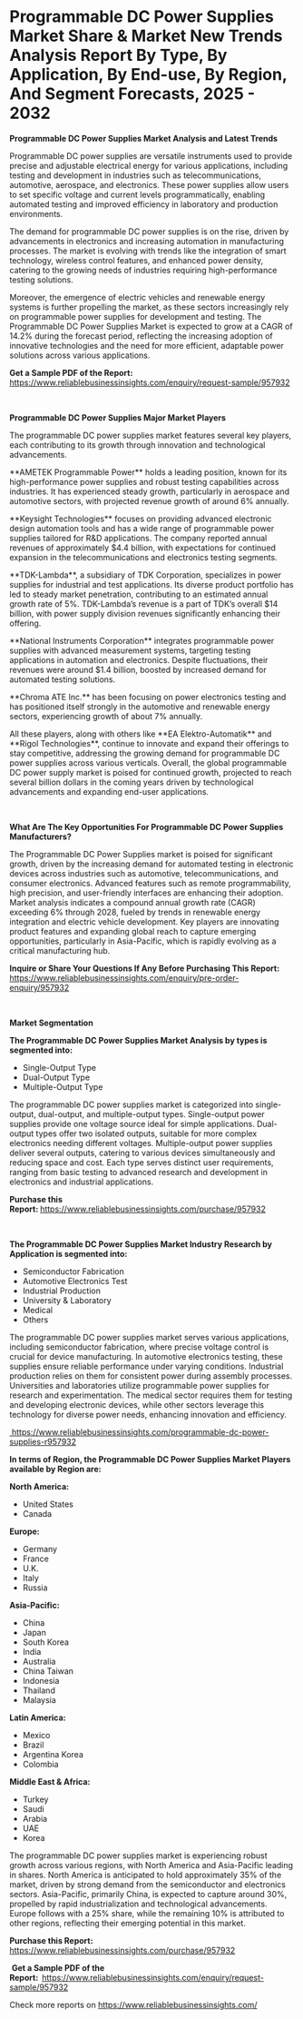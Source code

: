 <p><h1>Programmable DC Power Supplies Market Share & Market New Trends Analysis Report By Type, By Application, By End-use, By Region, And Segment Forecasts, 2025 - 2032</h1></p><p><strong>Programmable DC Power Supplies Market Analysis and Latest Trends</strong></p>
<p><p>Programmable DC power supplies are versatile instruments used to provide precise and adjustable electrical energy for various applications, including testing and development in industries such as telecommunications, automotive, aerospace, and electronics. These power supplies allow users to set specific voltage and current levels programmatically, enabling automated testing and improved efficiency in laboratory and production environments.</p><p>The demand for programmable DC power supplies is on the rise, driven by advancements in electronics and increasing automation in manufacturing processes. The market is evolving with trends like the integration of smart technology, wireless control features, and enhanced power density, catering to the growing needs of industries requiring high-performance testing solutions. </p><p>Moreover, the emergence of electric vehicles and renewable energy systems is further propelling the market, as these sectors increasingly rely on programmable power supplies for development and testing. The Programmable DC Power Supplies Market is expected to grow at a CAGR of 14.2% during the forecast period, reflecting the increasing adoption of innovative technologies and the need for more efficient, adaptable power solutions across various applications.</p></p>
<p><strong>Get a Sample PDF of the Report:&nbsp;</strong> <a href="https://www.reliablebusinessinsights.com/enquiry/request-sample/957932?utm_campaign=1996&utm_medium=2&utm_source=Github&utm_content=ia&utm_term=13022025&utm_id=programmable-dc-power-supplies">https://www.reliablebusinessinsights.com/enquiry/request-sample/957932</a></p>
<p>&nbsp;</p>
<p><strong>Programmable DC Power Supplies Major Market Players</strong></p>
<p><p>The programmable DC power supplies market features several key players, each contributing to its growth through innovation and technological advancements. </p><p>**AMETEK Programmable Power** holds a leading position, known for its high-performance power supplies and robust testing capabilities across industries. It has experienced steady growth, particularly in aerospace and automotive sectors, with projected revenue growth of around 6% annually.</p><p>**Keysight Technologies** focuses on providing advanced electronic design automation tools and has a wide range of programmable power supplies tailored for R&D applications. The company reported annual revenues of approximately $4.4 billion, with expectations for continued expansion in the telecommunications and electronics testing segments.</p><p>**TDK-Lambda**, a subsidiary of TDK Corporation, specializes in power supplies for industrial and test applications. Its diverse product portfolio has led to steady market penetration, contributing to an estimated annual growth rate of 5%. TDK-Lambda’s revenue is a part of TDK’s overall $14 billion, with power supply division revenues significantly enhancing their offering.</p><p>**National Instruments Corporation** integrates programmable power supplies with advanced measurement systems, targeting testing applications in automation and electronics. Despite fluctuations, their revenues were around $1.4 billion, boosted by increased demand for automated testing solutions.</p><p>**Chroma ATE Inc.** has been focusing on power electronics testing and has positioned itself strongly in the automotive and renewable energy sectors, experiencing growth of about 7% annually.</p><p>All these players, along with others like **EA Elektro-Automatik** and **Rigol Technologies**, continue to innovate and expand their offerings to stay competitive, addressing the growing demand for programmable DC power supplies across various verticals. Overall, the global programmable DC power supply market is poised for continued growth, projected to reach several billion dollars in the coming years driven by technological advancements and expanding end-user applications.</p></p>
<p>&nbsp;</p>
<p><strong>What Are The Key Opportunities For Programmable DC Power Supplies Manufacturers?</strong></p>
<p><p>The Programmable DC Power Supplies market is poised for significant growth, driven by the increasing demand for automated testing in electronic devices across industries such as automotive, telecommunications, and consumer electronics. Advanced features such as remote programmability, high precision, and user-friendly interfaces are enhancing their adoption. Market analysis indicates a compound annual growth rate (CAGR) exceeding 6% through 2028, fueled by trends in renewable energy integration and electric vehicle development. Key players are innovating product features and expanding global reach to capture emerging opportunities, particularly in Asia-Pacific, which is rapidly evolving as a critical manufacturing hub.</p></p>
<p><strong>Inquire or Share Your Questions If Any Before Purchasing This Report:</strong> <a href="https://www.reliablebusinessinsights.com/enquiry/pre-order-enquiry/957932?utm_campaign=1996&utm_medium=2&utm_source=Github&utm_content=ia&utm_term=13022025&utm_id=programmable-dc-power-supplies">https://www.reliablebusinessinsights.com/enquiry/pre-order-enquiry/957932</a></p>
<p>&nbsp;</p>
<p><strong>Market Segmentation</strong></p>
<p><strong>The Programmable DC Power Supplies Market Analysis by types is segmented into:</strong></p>
<p><ul><li>Single-Output Type</li><li>Dual-Output Type</li><li>Multiple-Output Type</li></ul></p>
<p><p>The programmable DC power supplies market is categorized into single-output, dual-output, and multiple-output types. Single-output power supplies provide one voltage source ideal for simple applications. Dual-output types offer two isolated outputs, suitable for more complex electronics needing different voltages. Multiple-output power supplies deliver several outputs, catering to various devices simultaneously and reducing space and cost. Each type serves distinct user requirements, ranging from basic testing to advanced research and development in electronics and industrial applications.</p></p>
<p><strong>Purchase this Report:&nbsp;</strong><a href="https://www.reliablebusinessinsights.com/purchase/957932?utm_campaign=1996&utm_medium=2&utm_source=Github&utm_content=ia&utm_term=13022025&utm_id=programmable-dc-power-supplies">https://www.reliablebusinessinsights.com/purchase/957932</a></p>
<p>&nbsp;</p>
<p><strong>The Programmable DC Power Supplies Market Industry Research by Application is segmented into:</strong></p>
<p><ul><li>Semiconductor Fabrication</li><li>Automotive Electronics Test</li><li>Industrial Production</li><li>University & Laboratory</li><li>Medical</li><li>Others</li></ul></p>
<p><p>The programmable DC power supplies market serves various applications, including semiconductor fabrication, where precise voltage control is crucial for device manufacturing. In automotive electronics testing, these supplies ensure reliable performance under varying conditions. Industrial production relies on them for consistent power during assembly processes. Universities and laboratories utilize programmable power supplies for research and experimentation. The medical sector requires them for testing and developing electronic devices, while other sectors leverage this technology for diverse power needs, enhancing innovation and efficiency.</p></p>
<p><a href="https://www.reliablebusinessinsights.com/programmable-dc-power-supplies-r957932?utm_campaign=1996&utm_medium=2&utm_source=Github&utm_content=ia&utm_term=13022025&utm_id=programmable-dc-power-supplies">&nbsp;https://www.reliablebusinessinsights.com/programmable-dc-power-supplies-r957932</a></p>
<p><strong>In terms of Region, the Programmable DC Power Supplies Market Players available by Region are:</strong></p>
<p>
    <p> <strong> North America: </strong>
        <ul>
            <li>United States</li>
            <li>Canada</li>
        </ul>
        </p> 
    <p> <strong> Europe: </strong>
        <ul>
            <li>Germany</li>
            <li>France</li>
            <li>U.K.</li>
            <li>Italy</li>
            <li>Russia</li>
        </ul>
        </p> 
    <p> <strong> Asia-Pacific: </strong>
        <ul>
            <li>China</li>
            <li>Japan</li>
            <li>South Korea</li>
            <li>India</li>
            <li>Australia</li>
            <li>China Taiwan</li>
            <li>Indonesia</li>
            <li>Thailand</li>
            <li>Malaysia</li>
        </ul>
        </p> 
    <p> <strong> Latin America: </strong>
        <ul>
            <li>Mexico</li>
            <li>Brazil</li>
            <li>Argentina Korea</li>
            <li>Colombia</li>
        </ul>
        </p> 
    <p> <strong> Middle East & Africa: </strong>
        <ul>
            <li>Turkey</li>
            <li>Saudi</li>
            <li>Arabia</li>
            <li>UAE</li>
            <li>Korea</li>
        </ul>
    </p>
    </p>
<p><p>The programmable DC power supplies market is experiencing robust growth across various regions, with North America and Asia-Pacific leading in shares. North America is anticipated to hold approximately 35% of the market, driven by strong demand from the semiconductor and electronics sectors. Asia-Pacific, primarily China, is expected to capture around 30%, propelled by rapid industrialization and technological advancements. Europe follows with a 25% share, while the remaining 10% is attributed to other regions, reflecting their emerging potential in this market.</p></p>
<p><strong>Purchase this Report: </strong><a href="https://www.reliablebusinessinsights.com/purchase/957932?utm_campaign=1996&utm_medium=2&utm_source=Github&utm_content=ia&utm_term=13022025&utm_id=programmable-dc-power-supplies">https://www.reliablebusinessinsights.com/purchase/957932</a></p>
<p>&nbsp;<strong>Get a Sample PDF of the Report:&nbsp;&nbsp;</strong><a href="https://www.reliablebusinessinsights.com/enquiry/request-sample/957932?utm_campaign=1996&utm_medium=2&utm_source=Github&utm_content=ia&utm_term=13022025&utm_id=programmable-dc-power-supplies">https://www.reliablebusinessinsights.com/enquiry/request-sample/957932</a></p>
<p><strong></strong></p>
<p>Check more reports on <a href="https://www.reliablebusinessinsights.com/?utm_campaign=1996&utm_medium=2&utm_source=Github&utm_content=ia&utm_term=13022025&utm_id=programmable-dc-power-supplies">https://www.reliablebusinessinsights.com/</a></p>